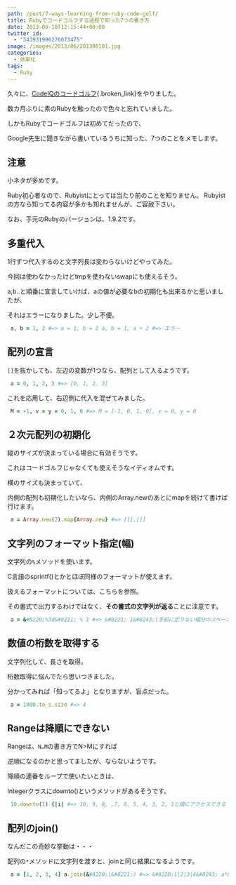 ```yaml
---
path: /post/7-ways-learning-from-ruby-code-golf/
title: Rubyでコードゴルフする過程で知った7つの書き方
date: 2013-06-10T12:15:44+00:00
twitter_id:
  - "343931906276073475"
image: /images/2013/06/201306101.jpg
categories:
  - 効率化
tags:
  - Ruby
---
```

久々に、[CodeIQのコードゴルフ](https://codeiq.jp/ace/ozy4dm/q335){.broken_link}をやりました。

数カ月ぶりに素のRubyを触ったので色々と忘れていました。
  
しかもRubyでコードゴルフは初めてだったので、
  
Google先生に聞きながら書いているうちに知った、7つのことをメモします。



<!--more-->



注意
----------------------------------------


小ネタが多めです。
  
Ruby初心者なので、Rubyistにとっては当たり前のことを知りません。 Rubyistの方なら知ってる内容が多かも知れませんが、ご容赦下さい。

なお、手元のRubyのバージョンは、1.9.2です。

多重代入
----------------------------------------


1行ずつ代入するのと文字列長は変わらないけどやってみた。
  
今回は使わなかったけどtmpを使わないswapにも使えるそう。

a,b..と順番に宣言していけば、aの値が必要なbの初期化も出来るかと思いましたが、
  
それはエラーになりました。少し不便。

<div>
  

```rb
 a, b = 1, 2 #=> a = 1, b = 2 a, b = 1, a + 2 #=> エラー 
```


</div>

配列の宣言
----------------------------------------


`[]`を抜かしても、左辺の変数が1つなら、配列として入るようです。

<div>
  

```rb
 a = 0, 1, 2, 3 #=> [0, 1, 2, 3] 
```


</div>

これを応用して、右辺側に代入を混ぜてみました。

<div>
  

```rb
 M = -1, v = y = 0, 1, 0 #=> M = [-1, 0, 1, 0], v = 0, y = 0 
```


</div>

２次元配列の初期化
----------------------------------------


縦のサイズが決まっている場合に有効そうです。
  
これはコードゴルフじゃなくても使えそうなイディオムです。

横のサイズも決まっていて、
  
内側の配列も初期化したいなら、内側のArray.newのあとにmapを続けて書けば行けます。

<div>
  

```rb
 a = Array.new(2).map{Array.new} #=> [[],[]] 
```


</div>

文字列のフォーマット指定(幅)
----------------------------------------


文字列の`%`メソッドを使います。
  
C言語のsprintf()とかとほぼ同様のフォーマットが使えます。
  
扱えるフォーマットについては、<span class="removed_link" title="http://doc.ruby-lang.org/ja/1.9.2/class/String.html">こちら</span>を参照。

その書式で出力するわけではなく、**その書式の文字列が返る**ことに注意です。

<div>
  

```rb
 a = &#8220;%3d&#8221; % 1 #=> &#8221; 1&#8243;(手前に足りない幅分のスペースが入る) 
```


</div>

数値の桁数を取得する
----------------------------------------


文字列化して、長さを取得。

桁数取得に悩んでたら思いつきました。
  
分かってみれば「知ってるよ」となりますが、盲点だった。

<div>
  

```rb
 a = 1000.to_s.size #=> 4 
```


</div>

Rangeは降順にできない
----------------------------------------


Rangeは、`N…M`の書き方でN>Mにすれば
  
逆順になるのかと思ってましたが、ならないようです。

降順の連番をループで使いたいときは、
  
Integerクラスにdownto()というメソッドがあるそうです。

<div>
  

```rb
 10.downto(1) {|i| #=> 10, 9, 8, ,7, 6, 5, 4, 3, 2, 1と順にアクセスできる } 
```


</div>

配列のjoin()
----------------------------------------


なんだこの奇妙な挙動は・・・
  
配列の`*`メソッドに文字列を渡すと、joinと同じ結果になるようです。

<div>
  

```rb
 a = [1, 2, 3, 4] a.join(&#8220;|&#8221;) #=> &#8220;1|2|3|4&#8243; a*&#8221;|&#8221; #=> &#8220;1|2|3|4&#8221; 
```


</div>

<div style="font-size:0px;height:0px;line-height:0px;margin:0;padding:0;clear:both">
</div>